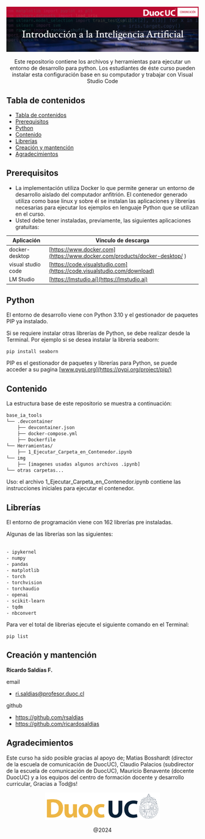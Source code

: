 <p align="center">
  <a href="https://duoc.cl">
    <img src="img/intro.png" alt="Logo" width=800>
  </a>

  <!-- <h3 align="center">Logo</h3> -->

  <p align="center">
    Este repositorio contiene los archivos y herramientas para ejecutar un entorno de desarrollo para python. Los estudiantes de éste curso pueden instalar esta configuración base en su computador y trabajar con Visual Studio Code
    <br>
    <!-- <a href="https://reponame/issues/new?template=bug.md">Report bug</a>
    ·
    <a href="https://reponame/issues/new?template=feature.md&labels=feature">Request feature</a> -->
  </p>
</p>


## Tabla de contenidos

- [Tabla de contenidos](#tabla-de-contenidos)
- [Prerequisitos](#Prerequisitos)
- [Python](#python)
- [Contenido](#contenido)
- [Librerías](#librerías)
- [Creación y mantención](#creación-y-mantención)
- [Agradecimientos](#agradecimientos)
<!-- - [Copyright and license](#copyright-and-license) -->


## Prerequisitos

- La implementación utiliza Docker lo que permite generar un entorno de desarrollo aislado del computador anfitrión. El contenedor generado utiliza como base linux y sobre él se instalan las aplicaciones y librerías necesarias para ejecutar los ejemplos en lenguaje Python que se utilizan en el curso.
- Usted debe tener instaladas, previamente, las siguientes aplicaciones gratuitas:

| Aplicación          | Vínculo de descarga                                                        |
|---------------------|----------------------------------------------------------------------------|
| docker-desktop      | [https://www.docker.com](https://www.docker.com/products/docker-desktop/ ) |
| visual studio code  | [https://code.visualstudio.com](https://code.visualstudio.com/download)    |
| LM Studio           | [https://lmstudio.ai](https://lmstudio.ai)    |


## Python

El entorno de desarrollo viene con Python 3.10 y el gestionador de paquetes PIP ya instalado.

Si se requiere instalar otras librerías de Python, se debe realizar desde la Terminal. Por ejemplo si se desea instalar la libreria seaborn:

```text
pip install seaborn
```

PIP es el gestionador de paquetes y librerías para Python, se puede acceder a su pagina [www.pypi.org](https://pypi.org/project/pip/)

## Contenido

La estructura base de este repositorio se muestra a continuación:

```text
base_ia_tools
└── .devcontainer
    ├── devcontainer.json
    ├── docker-compose.yml
    ├── Dockerfile
└── Herramientas/
    ├── 1_Ejecutar_Carpeta_en_Contenedor.ipynb
└── img 
    ├── [imagenes usadas algunos archivos .ipynb]
└── otras carpetas...
```
Uso: el archivo 1_Ejecutar_Carpeta_en_Contenedor.ipynb contiene las instrucciones iniciales para ejecutar el contenedor.


## Librerías

El entorno de programación viene con 162 librerías pre instaladas.

Algunas de las librerías son las siguientes:

```text

- ipykernel
- numpy
- pandas
- matplotlib
- torch 
- torchvision 
- torchaudio 
- openai
- scikit-learn
- tqdm
- nbconvert

```

Para ver el total de librerias ejecute el siguiente comando en el Terminal:

```text
pip list
```


## Creación y mantención

**Ricardo Saldías F.**

email
- ri.saldias@profesor.duoc.cl
  
github
- <https://github.com/rsaldias>
- <https://github.com/ricardosaldias>

## Agradecimientos

Este curso ha sido posible gracias al apoyo de; Matias Bosshardt (director de la escuela de comunicación de DuocUC), Claudio Palacios (subdirector de la escuela de comunicación de DuocUC), Mauricio Benavente (docente DuocUC) y a los equipos del centro de formación docente y desarrollo curricular, Gracias a Tod@s!



<p align="center">
  <a href="https://duoc.cl">
    <img src="img/logo_duoc.png" alt="Logo" width=300>
  </a>

  <!-- <h3 align="center">Logo</h3> -->

  <p align="center">
    @2024
    <br>
    <!-- <a href="https://reponame/issues/new?template=bug.md">Report bug</a>
    ·
    <a href="https://reponame/issues/new?template=feature.md&labels=feature">Request feature</a> -->
  </p>
</p>


